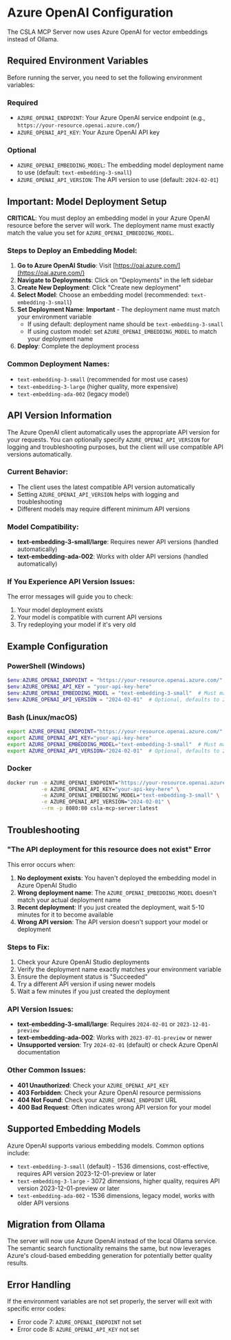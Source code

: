 # Azure OpenAI Configuration

The CSLA MCP Server now uses Azure OpenAI for vector embeddings instead of Ollama.

## Required Environment Variables

Before running the server, you need to set the following environment variables:

### Required
- `AZURE_OPENAI_ENDPOINT`: Your Azure OpenAI service endpoint (e.g., `https://your-resource.openai.azure.com/`)
- `AZURE_OPENAI_API_KEY`: Your Azure OpenAI API key

### Optional
- `AZURE_OPENAI_EMBEDDING_MODEL`: The embedding model deployment name to use (default: `text-embedding-3-small`)
- `AZURE_OPENAI_API_VERSION`: The API version to use (default: `2024-02-01`)

## Important: Model Deployment Setup

**CRITICAL**: You must deploy an embedding model in your Azure OpenAI resource before the server will work. The deployment name must exactly match the value you set for `AZURE_OPENAI_EMBEDDING_MODEL`.

### Steps to Deploy an Embedding Model:

1. **Go to Azure OpenAI Studio**: Visit [https://oai.azure.com/](https://oai.azure.com/)
2. **Navigate to Deployments**: Click on "Deployments" in the left sidebar
3. **Create New Deployment**: Click "Create new deployment"
4. **Select Model**: Choose an embedding model (recommended: `text-embedding-3-small`)
5. **Set Deployment Name**: **Important** - The deployment name must match your environment variable
   - If using default: deployment name should be `text-embedding-3-small`
   - If using custom model: set `AZURE_OPENAI_EMBEDDING_MODEL` to match your deployment name
6. **Deploy**: Complete the deployment process

### Common Deployment Names:
- `text-embedding-3-small` (recommended for most use cases)
- `text-embedding-3-large` (higher quality, more expensive)
- `text-embedding-ada-002` (legacy model)

## API Version Information

The Azure OpenAI client automatically uses the appropriate API version for your requests. You can optionally specify `AZURE_OPENAI_API_VERSION` for logging and troubleshooting purposes, but the client will use compatible API versions automatically.

### Current Behavior:
- The client uses the latest compatible API version automatically
- Setting `AZURE_OPENAI_API_VERSION` helps with logging and troubleshooting
- Different models may require different minimum API versions

### Model Compatibility:
- **text-embedding-3-small/large**: Requires newer API versions (handled automatically)
- **text-embedding-ada-002**: Works with older API versions (handled automatically)

### If You Experience API Version Issues:
The error messages will guide you to check:
1. Your model deployment exists
2. Your model is compatible with current API versions
3. Try redeploying your model if it's very old

## Example Configuration

### PowerShell (Windows)
```powershell
$env:AZURE_OPENAI_ENDPOINT = "https://your-resource.openai.azure.com/"
$env:AZURE_OPENAI_API_KEY = "your-api-key-here"
$env:AZURE_OPENAI_EMBEDDING_MODEL = "text-embedding-3-small"  # Must match your deployment name
$env:AZURE_OPENAI_API_VERSION = "2024-02-01"  # Optional, defaults to 2024-02-01
```

### Bash (Linux/macOS)
```bash
export AZURE_OPENAI_ENDPOINT="https://your-resource.openai.azure.com/"
export AZURE_OPENAI_API_KEY="your-api-key-here"
export AZURE_OPENAI_EMBEDDING_MODEL="text-embedding-3-small"  # Must match your deployment name
export AZURE_OPENAI_API_VERSION="2024-02-01"  # Optional, defaults to 2024-02-01
```

### Docker
```bash
docker run -e AZURE_OPENAI_ENDPOINT="https://your-resource.openai.azure.com/" \
           -e AZURE_OPENAI_API_KEY="your-api-key-here" \
           -e AZURE_OPENAI_EMBEDDING_MODEL="text-embedding-3-small" \
           -e AZURE_OPENAI_API_VERSION="2024-02-01" \
           --rm -p 8080:80 csla-mcp-server:latest
```

## Troubleshooting

### "The API deployment for this resource does not exist" Error

This error occurs when:
1. **No deployment exists**: You haven't deployed the embedding model in Azure OpenAI Studio
2. **Wrong deployment name**: The `AZURE_OPENAI_EMBEDDING_MODEL` doesn't match your actual deployment name
3. **Recent deployment**: If you just created the deployment, wait 5-10 minutes for it to become available
4. **Wrong API version**: The API version doesn't support your model or deployment

### Steps to Fix:
1. Check your Azure OpenAI Studio deployments
2. Verify the deployment name exactly matches your environment variable
3. Ensure the deployment status is "Succeeded"
4. Try a different API version if using newer models
5. Wait a few minutes if you just created the deployment

### API Version Issues:
- **text-embedding-3-small/large**: Requires `2024-02-01` or `2023-12-01-preview`
- **text-embedding-ada-002**: Works with `2023-07-01-preview` or newer
- **Unsupported version**: Try `2024-02-01` (default) or check Azure OpenAI documentation

### Other Common Issues:
- **401 Unauthorized**: Check your `AZURE_OPENAI_API_KEY`
- **403 Forbidden**: Check your Azure OpenAI resource permissions
- **404 Not Found**: Check your `AZURE_OPENAI_ENDPOINT` URL
- **400 Bad Request**: Often indicates wrong API version for your model

## Supported Embedding Models

Azure OpenAI supports various embedding models. Common options include:
- `text-embedding-3-small` (default) - 1536 dimensions, cost-effective, requires API version 2023-12-01-preview or later
- `text-embedding-3-large` - 3072 dimensions, higher quality, requires API version 2023-12-01-preview or later
- `text-embedding-ada-002` - 1536 dimensions, legacy model, works with older API versions

## Migration from Ollama

The server will now use Azure OpenAI instead of the local Ollama service. The semantic search functionality remains the same, but now leverages Azure's cloud-based embedding generation for potentially better quality results.

## Error Handling

If the environment variables are not set properly, the server will exit with specific error codes:
- Error code 7: `AZURE_OPENAI_ENDPOINT` not set
- Error code 8: `AZURE_OPENAI_API_KEY` not set